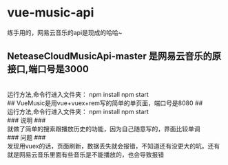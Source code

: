 ﻿# vue-music-api
练手用的，网易云音乐的api是现成的哈哈~
<br>
## NeteaseCloudMusicApi-master 是网易云音乐的原接口,端口号是3000 ##
<br>
运行方法,命令行进入文件夹：
npm install    
npm start 
<br>
## VueMusic是用vue+vuex+rem写的简单的单页面，端口号是8080 ##
<br>
运行方法,命令行进入文件夹：
npm install    
npm start
<br>
### 说明 ###
<br>
就做了简单的搜索跟播放历史的功能，因为自己随意写的，界面比较单调
<br>
### 问题 ###
<br>
发现用vuex的话，页面刷新，数据丢失就会报错，不知道还有没更大的坑。还有就是网易云音乐里面有些音乐是不能播放的，也会导致报错
